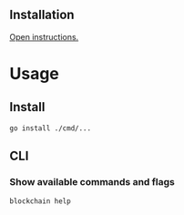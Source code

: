 ## Installation

[Open instructions.](./Installation.md)

# Usage

## Install

```
go install ./cmd/...
```

## CLI

### Show available commands and flags

```bash
blockchain help
```
